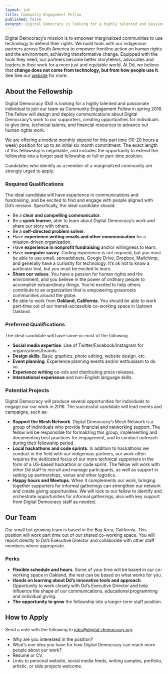 ```yaml
---
layout: job
title: Community Engagement Fellow
published: false
excerpt: Digital Democracy is looking for a highly talented and passionate individual to join our team as Community Engagement Fellow in spring 2016.
---
```


Digital Democracy’s mission is to empower marginalized communities to use technology to defend their rights. We build tools with our indigenous partners across South America to empower frontline action on human rights and the environment, achieving transformative change. Equipped with the tools they need, our partners become better storytellers, advocates and leaders in their  work for a more just and equitable world. At Dd, we believe that **change does not come from technology, but from how people use it**.  See See our [website](https://www.digital-democracy.org/mission/) for more.

## About the Fellowship

Digital Democracy (Dd) is looking for a highly talented and passionate individual to join our team as Community Engagement Fellow in spring 2016. The Fellow will design and deploy communications about Digital Democracy’s work to our supporters, creating opportunities for individuals to give time, technical talents, and financial resources to advance our human rights work.

We are offering a modest monthly stipend for this part time (10-20 hours a week) position for up to an initial six month commitment. The exact length of this fellowship is negotiable, and includes the opportunity to extend the fellowship into a longer paid fellowship or full or part-time position.

Candidates who identify as a member of a marginalized community are strongly urged to apply.

### Required Qualifications

The ideal candidate will have experience in communications and fundraising, and be excited to find and engage with people aligned with Dd’s mission. Specifically, the ideal candidate should:

- Be a **clear and compelling communicator**.
- Be a **quick learner**, able to learn about Digital Democracy’s work and share our story with others.
- Be a **self-directed problem solver**.
- Have **experience writing emails and other communication** for a mission-driven organization.
- Have **experience in nonprofit fundraising** and/or willingness to learn.
- Have **computer savvy**. Coding experience is not required, but you must be able to use email, spreadsheets, Google Drive, Dropbox, Mailchimp, and generally have a curiosity for technology. It’s ok not to know a particular tool, but you must be excited to learn.
- **Share our values**. You have a passion for human rights and the environment, and you believe in the power of ordinary people to accomplish extraordinary things. You’re excited to help others contribute to an organization that is empowering grassroots communities around the globe.
- Be able to work from **Oakland, California**. You should be able to work part-time out of our transit-accessible co-working space in Uptown Oakland.

### Preferred Qualifications

The ideal candidate will have some or most of the following.

- **Social media expertise**. Use of Twitter/Facebook/Instagram for organizations/brands.
- **Design skills**. Basic graphics, photo editing, website design, etc.
- **Event planning**. Experience planning events and/or enthusiasm to do so.
- **Experience writing** op-eds and distributing press releases.
- **International experience** and non-English language skills.

### Potential Projects

Digital Democracy will produce several opportunities for individuals to engage our our work in 2016. The successful candidate will lead events and campaigns, such as:

- **Support the Mesh Network**. Digital Democracy’s Mesh Network is a group of individuals who provide financial and networking support. The fellow will be responsible for formalizing this group, implementing and documenting best practices for engagement, and to conduct outreach during their fellowship period.
- **Local hackathons and code sprints**. In addition to hackathons we conduct in the field with our indigenous partners, our work often requires the dedicated focus of our more technical supporters in the form of a US-based hackathon or code sprint. The fellow will work with other Dd staff to recruit and manage participants, as well as support in setting up partnerships, venue and other logistics.
- **Happy hours and Meetups**. When it complements our work, bringing together supporters for informal gatherings can strengthen our network and create giving opportunities. We will look to our fellow to identify and orchestrate opportunities for informal gatherings, also with key support from Digital Democracy staff as needed.

## Our Team
Our small but growing team is based in the Bay Area, California. This position will work part time out of our shared co-working space. You will report directly to Dd’s Executive Director and collaborate with other staff members where appropriate.

### Perks

- **Flexible schedule and hours**. Some of your time will be based in our co-working space in Oakland, the rest can be based on what works for you.
- **Hands on learning about Dd’s innovative tools and approach**. Opportunity to work closely with Dd’s Executive Director and help influence the shape of our communications, educational programming and individual giving.
- **The opportunity to grow** the fellowship into a longer-term staff position.

## How to Apply

Send a note with the following to [jobs@digital-democracy.org](mailto:jobs@digital-democracy.org)

- Why are you interested in the position?
- What’s one idea you have for how Digital Democracy can reach more people about our work?
- Résumé or CV.
- Links to personal website, social media feeds, writing samples, portfolio, artistic, or side projects welcome.

